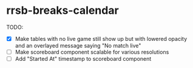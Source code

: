 # rrsb-breaks-calendar

TODO:

- [x] Make tables with no live game still show up but with lowered opacity and an overlayed message saying "No match live"
- [ ] Make scoreboard component scalable for various resolutions
- [ ] Add "Started At" timestamp to scoreboard component
